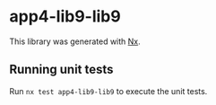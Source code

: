 # app4-lib9-lib9

This library was generated with [Nx](https://nx.dev).

## Running unit tests

Run `nx test app4-lib9-lib9` to execute the unit tests.
